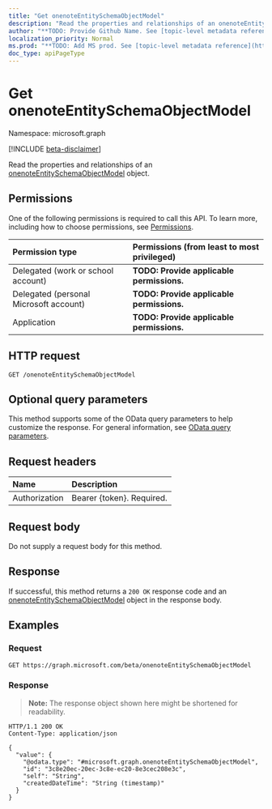 ```yaml
---
title: "Get onenoteEntitySchemaObjectModel"
description: "Read the properties and relationships of an onenoteEntitySchemaObjectModel object."
author: "**TODO: Provide Github Name. See [topic-level metadata reference](https://msgo.azurewebsites.net/add/document/guidelines/metadata.html#topic-level-metadata)**"
localization_priority: Normal
ms.prod: "**TODO: Add MS prod. See [topic-level metadata reference](https://msgo.azurewebsites.net/add/document/guidelines/metadata.html#topic-level-metadata)**"
doc_type: apiPageType
---
```


# Get onenoteEntitySchemaObjectModel
Namespace: microsoft.graph

[!INCLUDE [beta-disclaimer](../../includes/beta-disclaimer.md)]

Read the properties and relationships of an [onenoteEntitySchemaObjectModel](../resources/onenoteentityschemaobjectmodel.md) object.

## Permissions
One of the following permissions is required to call this API. To learn more, including how to choose permissions, see [Permissions](/graph/permissions-reference).

|Permission type|Permissions (from least to most privileged)|
|:---|:---|
|Delegated (work or school account)|**TODO: Provide applicable permissions.**|
|Delegated (personal Microsoft account)|**TODO: Provide applicable permissions.**|
|Application|**TODO: Provide applicable permissions.**|

## HTTP request

<!-- {
  "blockType": "ignored"
}
-->
``` http
GET /onenoteEntitySchemaObjectModel
```

## Optional query parameters
This method supports some of the OData query parameters to help customize the response. For general information, see [OData query parameters](/graph/query-parameters).

## Request headers
|Name|Description|
|:---|:---|
|Authorization|Bearer {token}. Required.|

## Request body
Do not supply a request body for this method.

## Response

If successful, this method returns a `200 OK` response code and an [onenoteEntitySchemaObjectModel](../resources/onenoteentityschemaobjectmodel.md) object in the response body.

## Examples

### Request
<!-- {
  "blockType": "request",
  "name": "get_onenoteentityschemaobjectmodel"
}
-->
``` http
GET https://graph.microsoft.com/beta/onenoteEntitySchemaObjectModel
```


### Response
>**Note:** The response object shown here might be shortened for readability.
<!-- {
  "blockType": "response",
  "truncated": true,
  "@odata.type": "microsoft.graph.onenoteEntitySchemaObjectModel"
}
-->
``` http
HTTP/1.1 200 OK
Content-Type: application/json

{
  "value": {
    "@odata.type": "#microsoft.graph.onenoteEntitySchemaObjectModel",
    "id": "3c8e20ec-20ec-3c8e-ec20-8e3cec208e3c",
    "self": "String",
    "createdDateTime": "String (timestamp)"
  }
}
```


